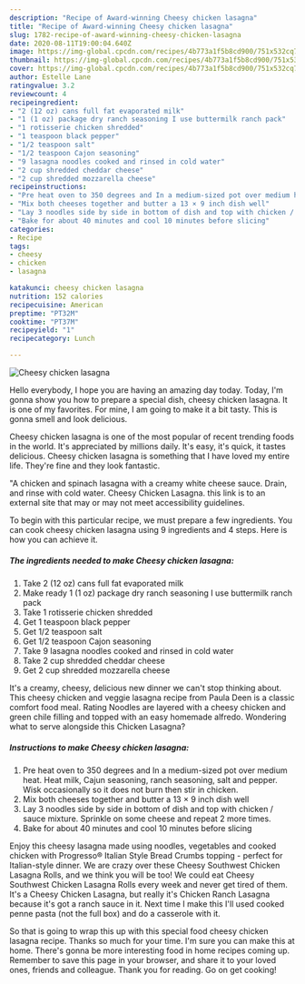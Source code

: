 ```yaml
---
description: "Recipe of Award-winning Cheesy chicken lasagna"
title: "Recipe of Award-winning Cheesy chicken lasagna"
slug: 1782-recipe-of-award-winning-cheesy-chicken-lasagna
date: 2020-08-11T19:00:04.640Z
image: https://img-global.cpcdn.com/recipes/4b773a1f5b8cd900/751x532cq70/cheesy-chicken-lasagna-recipe-main-photo.jpg
thumbnail: https://img-global.cpcdn.com/recipes/4b773a1f5b8cd900/751x532cq70/cheesy-chicken-lasagna-recipe-main-photo.jpg
cover: https://img-global.cpcdn.com/recipes/4b773a1f5b8cd900/751x532cq70/cheesy-chicken-lasagna-recipe-main-photo.jpg
author: Estelle Lane
ratingvalue: 3.2
reviewcount: 4
recipeingredient:
- "2 (12 oz) cans full fat evaporated milk"
- "1 (1 oz) package dry ranch seasoning I use buttermilk ranch pack"
- "1 rotisserie chicken shredded"
- "1 teaspoon black pepper"
- "1/2 teaspoon salt"
- "1/2 teaspoon Cajon seasoning"
- "9 lasagna noodles cooked and rinsed in cold water"
- "2 cup shredded cheddar cheese"
- "2 cup shredded mozzarella cheese"
recipeinstructions:
- "Pre heat oven to 350 degrees and In a medium-sized pot over medium heat. Heat milk, Cajun seasoning, ranch seasoning, salt and pepper. Wisk occasionally so it does not burn then stir in chicken."
- "Mix both cheeses together and butter a 13 × 9 inch dish well"
- "Lay 3 noodles side by side in bottom of dish and top with chicken / sauce mixture. Sprinkle on some cheese and repeat 2 more times."
- "Bake for about 40 minutes and cool 10 minutes before slicing"
categories:
- Recipe
tags:
- cheesy
- chicken
- lasagna

katakunci: cheesy chicken lasagna 
nutrition: 152 calories
recipecuisine: American
preptime: "PT32M"
cooktime: "PT37M"
recipeyield: "1"
recipecategory: Lunch

---
```



![Cheesy chicken lasagna](https://img-global.cpcdn.com/recipes/4b773a1f5b8cd900/751x532cq70/cheesy-chicken-lasagna-recipe-main-photo.jpg)

Hello everybody, I hope you are having an amazing day today. Today, I'm gonna show you how to prepare a special dish, cheesy chicken lasagna. It is one of my favorites. For mine, I am going to make it a bit tasty. This is gonna smell and look delicious.

Cheesy chicken lasagna is one of the most popular of recent trending foods in the world. It's appreciated by millions daily. It's easy, it's quick, it tastes delicious. Cheesy chicken lasagna is something that I have loved my entire life. They're fine and they look fantastic.

&#34;A chicken and spinach lasagna with a creamy white cheese sauce. Drain, and rinse with cold water. Cheesy Chicken Lasagna. this link is to an external site that may or may not meet accessibility guidelines.


To begin with this particular recipe, we must prepare a few ingredients. You can cook cheesy chicken lasagna using 9 ingredients and 4 steps. Here is how you can achieve it.

<!--inarticleads1-->

##### The ingredients needed to make Cheesy chicken lasagna:

1. Take 2 (12 oz) cans full fat evaporated milk
1. Make ready 1 (1 oz) package dry ranch seasoning I use buttermilk ranch pack
1. Take 1 rotisserie chicken shredded
1. Get 1 teaspoon black pepper
1. Get 1/2 teaspoon salt
1. Get 1/2 teaspoon Cajon seasoning
1. Take 9 lasagna noodles cooked and rinsed in cold water
1. Take 2 cup shredded cheddar cheese
1. Get 2 cup shredded mozzarella cheese


It&#39;s a creamy, cheesy, delicious new dinner we can&#39;t stop thinking about. This cheesy chicken and veggie lasagna recipe from Paula Deen is a classic comfort food meal. Rating Noodles are layered with a cheesy chicken and green chile filling and topped with an easy homemade alfredo. Wondering what to serve alongside this Chicken Lasagna? 

<!--inarticleads2-->

##### Instructions to make Cheesy chicken lasagna:

1. Pre heat oven to 350 degrees and In a medium-sized pot over medium heat. Heat milk, Cajun seasoning, ranch seasoning, salt and pepper. Wisk occasionally so it does not burn then stir in chicken.
1. Mix both cheeses together and butter a 13 × 9 inch dish well
1. Lay 3 noodles side by side in bottom of dish and top with chicken / sauce mixture. Sprinkle on some cheese and repeat 2 more times.
1. Bake for about 40 minutes and cool 10 minutes before slicing


Enjoy this cheesy lasagna made using noodles, vegetables and cooked chicken with Progresso® Italian Style Bread Crumbs topping - perfect for Italian-style dinner. We are crazy over these Cheesy Southwest Chicken Lasagna Rolls, and we think you will be too! We could eat Cheesy Southwest Chicken Lasagna Rolls every week and never get tired of them. It&#39;s a Cheesy Chicken Lasagna, but really it&#39;s Chicken Ranch Lasagna because it&#39;s got a ranch sauce in it. Next time I make this I&#39;ll used cooked penne pasta (not the full box) and do a casserole with it. 

So that is going to wrap this up with this special food cheesy chicken lasagna recipe. Thanks so much for your time. I'm sure you can make this at home. There's gonna be more interesting food in home recipes coming up. Remember to save this page in your browser, and share it to your loved ones, friends and colleague. Thank you for reading. Go on get cooking!
